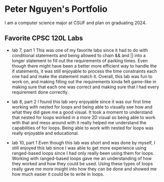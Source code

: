 # Peter Nguyen's Portfolio

I am a computer science major at CSUF and plan on graduating 2024.

## Favorite CPSC 120L Labs

* lab 7, part 1
This was one of my favorite labs since it had to do with conditional statements and being allowed to chain && and || into a longer statement to fill out the requirements of parking times. Even though there might have been a better more efficient way to handle the if statements, it was still enjoyable to process the time constraints each one had and make the statement match it. Overall, this lab was fun to work on, and making filling out the requirements kinda felt game-like in making sure that each one was correct and making sure that I had every requirement done correctly.

* lab 8, part 2
I found this lab very enjoyable since it was our first time working with nested for loops and being able to visually see how and what they did gave me a good visual. It took a moment to understand that nested for loops worked in a more 2D visual so being able to work with that and mess around with it really helped me understand the capabilities of for loops. Being able to work with nested for loops was really enjoyable and educational.

* lab 10, part 1
Even though this lab was short and was done by myself, I still enjoyed this lab since I was able to get more experience using ranged-based loops since I had only really been using them for loops. Working with ranged-based loops gave me an understanding of how they worked and how they could be used. Using these types of loops really gave me more insight into how they can be done and showed me how much easier it could be to write in loops.

